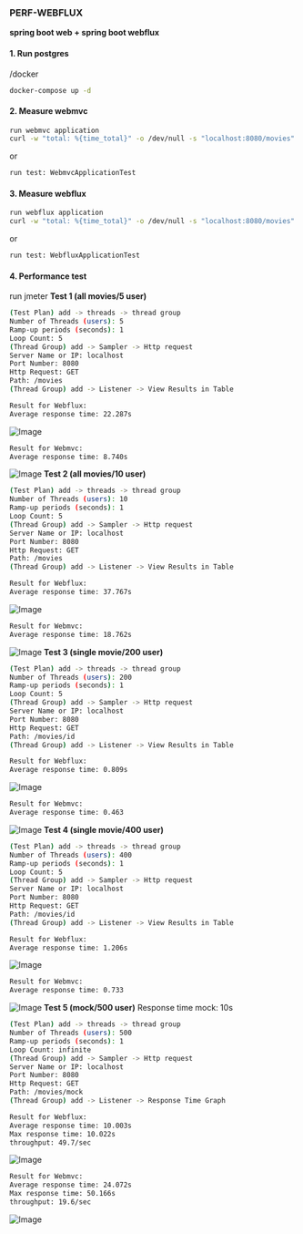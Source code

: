 ### **PERF-WEBFLUX**
**spring boot web + spring boot webflux**

#### 1. Run postgres
/docker
```bash
docker-compose up -d
```

#### 2. Measure webmvc
```bash
run webmvc application
curl -w "total: %{time_total}" -o /dev/null -s "localhost:8080/movies"
```
or 
```bash
run test: WebmvcApplicationTest
```

#### 3. Measure webflux
```bash
run webflux application
curl -w "total: %{time_total}" -o /dev/null -s "localhost:8080/movies"
```
or 
```bash
run test: WebfluxApplicationTest
```

#### 4. Performance test
run jmeter
**Test 1 (all movies/5 user)**
```bash
(Test Plan) add -> threads -> thread group
Number of Threads (users): 5
Ramp-up periods (seconds): 1
Loop Count: 5
(Thread Group) add -> Sampler -> Http request
Server Name or IP: localhost
Port Number: 8080
Http Request: GET
Path: /movies
(Thread Group) add -> Listener -> View Results in Table
```
```bash
Result for Webflux:
Average response time: 22.287s
```
![Image](monitor/webflux_5req_allMovies.png)
```bash
Result for Webmvc:
Average response time: 8.740s
```
![Image](monitor/webmvc_5req_allMovies.png)
**Test 2 (all movies/10 user)**
```bash
(Test Plan) add -> threads -> thread group
Number of Threads (users): 10
Ramp-up periods (seconds): 1
Loop Count: 5
(Thread Group) add -> Sampler -> Http request
Server Name or IP: localhost
Port Number: 8080
Http Request: GET
Path: /movies
(Thread Group) add -> Listener -> View Results in Table
```
```bash
Result for Webflux:
Average response time: 37.767s
```
![Image](monitor/webflux_10req_allMovies.png)
```bash
Result for Webmvc:
Average response time: 18.762s
```
![Image](monitor/webmvc_10req_allMovies.png)
**Test 3 (single movie/200 user)**
```bash
(Test Plan) add -> threads -> thread group
Number of Threads (users): 200
Ramp-up periods (seconds): 1
Loop Count: 5
(Thread Group) add -> Sampler -> Http request
Server Name or IP: localhost
Port Number: 8080
Http Request: GET
Path: /movies/id
(Thread Group) add -> Listener -> View Results in Table
```
```bash
Result for Webflux:
Average response time: 0.809s
```
![Image](monitor/webflux_200req_singleMovie.png)
```bash
Result for Webmvc:
Average response time: 0.463
```
![Image](monitor/webmvc_200req_singleMovie.png)
**Test 4 (single movie/400 user)**
```bash
(Test Plan) add -> threads -> thread group
Number of Threads (users): 400
Ramp-up periods (seconds): 1
Loop Count: 5
(Thread Group) add -> Sampler -> Http request
Server Name or IP: localhost
Port Number: 8080
Http Request: GET
Path: /movies/id
(Thread Group) add -> Listener -> View Results in Table
```
```bash
Result for Webflux:
Average response time: 1.206s
```
![Image](monitor/webflux_400req_singleMovie.png)
```bash
Result for Webmvc:
Average response time: 0.733
```
![Image](monitor/webmvc_400req_singleMovie.png)
**Test 5 (mock/500 user)**
Response time mock: 10s
```bash
(Test Plan) add -> threads -> thread group
Number of Threads (users): 500
Ramp-up periods (seconds): 1
Loop Count: infinite
(Thread Group) add -> Sampler -> Http request
Server Name or IP: localhost
Port Number: 8080
Http Request: GET
Path: /movies/mock
(Thread Group) add -> Listener -> Response Time Graph
```
```bash
Result for Webflux:
Average response time: 10.003s
Max response time: 10.022s
throughput: 49.7/sec
```
![Image](monitor/webflux_500req_mock.png)
```bash
Result for Webmvc:
Average response time: 24.072s
Max response time: 50.166s
throughput: 19.6/sec
```
![Image](monitor/webmvc_500req_mock.png)